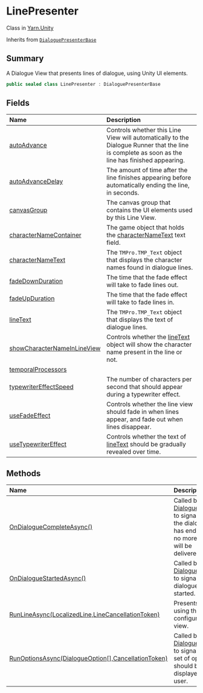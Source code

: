 # LinePresenter

Class in [Yarn.Unity](/docs/api/csharp/yarn.unity.md)

Inherits from [`DialoguePresenterBase`](/docs/api/csharp/yarn.unity.dialoguepresenterbase.md)

## Summary


A Dialogue View that presents lines of dialogue, using Unity UI
elements.


```csharp
public sealed class LinePresenter : DialoguePresenterBase
```

## Fields

|Name|Description|
|:---|:---|
|[autoAdvance](/docs/api/csharp/yarn.unity.linepresenter.autoadvance.md)|Controls whether this Line View will automatically to the Dialogue Runner that the line is complete as soon as the line has finished appearing.|
|[autoAdvanceDelay](/docs/api/csharp/yarn.unity.linepresenter.autoadvancedelay.md)|The amount of time after the line finishes appearing before automatically ending the line, in seconds.|
|[canvasGroup](/docs/api/csharp/yarn.unity.linepresenter.canvasgroup.md)|The canvas group that contains the UI elements used by this Line View.|
|[characterNameContainer](/docs/api/csharp/yarn.unity.linepresenter.characternamecontainer.md)|The game object that holds the  [characterNameText](yarn.unity.linepresenter.characternametext.md)  text field.|
|[characterNameText](/docs/api/csharp/yarn.unity.linepresenter.characternametext.md)|The  `TMPro.TMP_Text`  object that displays the character names found in dialogue lines.|
|[fadeDownDuration](/docs/api/csharp/yarn.unity.linepresenter.fadedownduration.md)|The time that the fade effect will take to fade lines out.|
|[fadeUpDuration](/docs/api/csharp/yarn.unity.linepresenter.fadeupduration.md)|The time that the fade effect will take to fade lines in.|
|[lineText](/docs/api/csharp/yarn.unity.linepresenter.linetext.md)|The  `TMPro.TMP_Text`  object that displays the text of dialogue lines.|
|[showCharacterNameInLineView](/docs/api/csharp/yarn.unity.linepresenter.showcharacternameinlineview.md)|Controls whether the  [lineText](yarn.unity.linepresenter.linetext.md)  object will show the character name present in the line or not.|
|[temporalProcessors](/docs/api/csharp/yarn.unity.linepresenter.temporalprocessors.md)||
|[typewriterEffectSpeed](/docs/api/csharp/yarn.unity.linepresenter.typewritereffectspeed.md)|The number of characters per second that should appear during a typewriter effect.|
|[useFadeEffect](/docs/api/csharp/yarn.unity.linepresenter.usefadeeffect.md)|Controls whether the line view should fade in when lines appear, and fade out when lines disappear.|
|[useTypewriterEffect](/docs/api/csharp/yarn.unity.linepresenter.usetypewritereffect.md)|Controls whether the text of  [lineText](yarn.unity.linepresenter.linetext.md)  should be gradually revealed over time.|

## Methods

|Name|Description|
|:---|:---|
|[OnDialogueCompleteAsync()](/docs/api/csharp/yarn.unity.linepresenter.ondialoguecompleteasync.md)|Called by the  [DialogueRunner](yarn.unity.dialoguerunner.md)  to signal that the dialogue has ended, and no more lines will be delivered.|
|[OnDialogueStartedAsync()](/docs/api/csharp/yarn.unity.linepresenter.ondialoguestartedasync.md)|Called by the  [DialogueRunner](yarn.unity.dialoguerunner.md)  to signal that dialogue has started.|
|[RunLineAsync(LocalizedLine,LineCancellationToken)](/docs/api/csharp/yarn.unity.linepresenter.runlineasync.md)|Presents a line using the configured text view.|
|[RunOptionsAsync(DialogueOption[],CancellationToken)](/docs/api/csharp/yarn.unity.linepresenter.runoptionsasync.md)|Called by the  [DialogueRunner](yarn.unity.dialoguerunner.md)  to signal that a set of options should be displayed to the user.|

